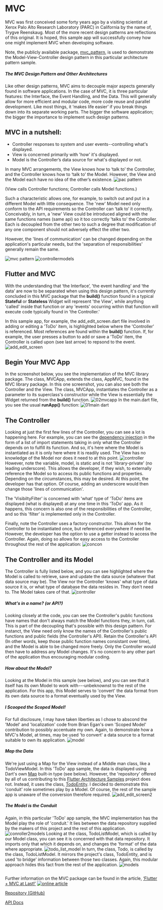 # MVC
MVC was first conceived some forty years ago by a visiting scientist at Xerox Palo Alto Research Laboratory (PARC) in California by the name of, Trygve Reenskaug. Most of the more recent design patterns are reflections of this original. It is hoped, this sample app will successfully convey how one might implement MVC when developing software.

Note, the publicly available package, [mvc_pattern](https://pub.dartlang.org/packages/mvc_pattern), is used to demonstrate the Model-View-Controller design pattern in this particular architecture pattern sample.

##### The MVC Design Pattern and Other Architectures
Like other design patterns, MVC aims to decouple major aspects generally found in software applications. In the case of MVC, it is three particular features: the Interface, the Event Handling, and the Data. This will generally allow for more efficient and modular code, more code reuse and parallel development. Like most things, it ‘makes life easier’ if you break things down into its separate working parts. The bigger the software application; the bigger the importance to implement such design patterns.

## MVC in a nutshell:
* Controller responses to system and user events--controlling what's displayed.
* View is concerned primarily with 'how' it's displayed.
* Model is the Controller’s data source for what's displayed or not.

In many MVC arrangements, the View knows how to ‘talk to’ the Controller, and the Controller knows how to ‘talk to’ the Model. However, the View and the Model each have no idea of the other’s existence.
![pac pattern](https://camo.githubusercontent.com/a5b152ecc2f2b96b8019941a7382f47f4ac4c2b6/68747470733a2f2f692e696d6775722e636f6d2f723443317932382e706e67)

(View calls Controller functions; Controller calls Model functions.)

Such a characteristic allows one, for example, to switch out and put in a different Model with little consequence. The 'new' Model need only conform to the API requirements so the Controller can ‘talk to’ it correctly. Conceivably, in turn, a 'new' View could be introduced aligned with the same functions names (same api) so it too correctly 'talks to' the Controller. Each is decoupled from the other two to such a degree that modification of any one component should not adversely effect the other two.

However, the 'lines of communication' can be changed depending on the application's particular needs, but the 'separation of responsibilities' generally remain the same.

![mvc pattern](https://user-images.githubusercontent.com/32497443/47087587-6614ed00-d1ea-11e8-8fc3-ced0ac6af12a.jpg)
![controllermodels](https://user-images.githubusercontent.com/32497443/47764873-a457e500-dc9d-11e8-8d89-2f1b8521335e.jpeg)
## Flutter and MVC
With the understanding that ‘the Interface’, 'the event handling' and ‘the data’ are now to be separated when using this design pattern, it's currently concluded in this MVC package that the **build()** function found in a typical **Stateful** or **Stateless** Widget will represent 'the View', while anything 'called' inside that function or any 'events' occurring within that function will execute code typically found in 'the Controller.'

In this sample app, for example, the add_edit_screen.dart file involved in adding or editing a 'ToDo' item, is highlighted below where the 'Controller' is referenced. Most references are found within the **build()** function. If, for example, the user presses a button to add or save a 'ToDo' item, the Controller is called upon (see last arrow) to repsond to the event.
![add_edit_screen](https://user-images.githubusercontent.com/32497443/47756814-fedf4a00-dc79-11e8-95b5-13f3b864ce1c.jpg)
## Begin Your MVC App
In the screenshot below, you see the implementation of the MVC library package. The class, MVCApp, extends the class, AppMVC, found in the MVC library package. In this one screenshot, you can also see both the Controller and the View. The class, MVCApp, instantiates the Controller as a parameter to its superclass's constructor while the View is essentially the Widget returned from the **build()** function.
![02mvcapp](https://user-images.githubusercontent.com/32497443/47758418-559c5200-dc81-11e8-961e-1a18548216c4.jpg)
In the main.dart file, you see the usual **runApp()** function:
![01main dart](https://user-images.githubusercontent.com/32497443/47758766-db6ccd00-dc82-11e8-9f83-29c57ad73aa2.jpg)
## The Controller
Looking at just the first few lines of the Controller, you can see a lot is happening here. For example, you can see the [dependency injection](https://en.wikipedia.org/wiki/Dependency_injection) in the form of a list of import statements taking in only what the Controller depends on to fulfill its function. And so, it's here where the Model is instantiated as it is only here where it is readily used. The View has no knowledge of the Model nor does it need to at this point.
![controller](https://user-images.githubusercontent.com/32497443/48212521-c5799f00-e349-11e8-9280-e25bb49086a7.png)
However, note the variable, model, is static and is not 'library-private' (no leading underscore). This allows the developer, if they wish, to externally reference the Model so to access its public functions and properties. Depending on the circumstances, this may be desired. At this point, the developer has that option. Of course, adding an underscore would then change those 'lines of communication'.

The 'VisibiltyFilter' is concerned with 'what' type of 'ToDo' items are displayed (what is displayed) at any one time in this 'ToDo' app. As it happens, this concern is also one of the responsibilities of the Controller, and so this 'filter' is implemented only in the Controller.

Finally, note the Controller uses a factory constructor. This allows for the Controller to be instantiated once, but referenced everywhere if need be. However, the developer has the option to use a getter instead to access the Controller. Again, doing so allows for easy access to the Controller throughout the rest of the application:
![concon](https://user-images.githubusercontent.com/32497443/47794282-8a96bc00-dcf6-11e8-8a7e-3a602649e753.jpg)
## The Controller and its Model
The Controller is fully listed below, and you can see highlighted where the Model is called to retrieve, save and update the data source (whatever that data source may be). The View nor the Controller 'knows' what type of data source it is, or what type of database the data resides in. They don't need to. The Model takes care of that.
![controller](https://user-images.githubusercontent.com/32497443/48216483-d5e24780-e352-11e8-8e2c-47e12fac8ba6.png)
##### What's in a name? (or API?)
Looking closely at the code, you can see the Controller's public functions have names that don't always match the Model functions they, in turn, call. This is part of the decoupling that's possible with this design pattern. For instanct, the View need only know the names of the Controller's public functions and public fields (the Controller's API). Retain the Controller's API (In other words, keep those public function names consistant over time), and the Model is able to be changed more freely. Only the Controller would then have to address any Model changes. It's no concern to any other part of the application thus encouraging modular coding.
##### How about the Model?
Looking at the Model in this sample (see below), and you can see that it itself has its own Model to work with---unbeknownst to the rest of the application. For this app, this Model serves to 'convert' the data format from its own data source to a format eventually used by the View.
##### I Scooped the Scoped Model!
For full disclosure, I may have taken liberties as I chose to abscond the 'Model' and 'localization' code from Brian Egan's own 'Scoped Model' contribution to possibly accentuate my own. Again, to demonstrate how a MVC's Model, at times, may be used 'to convert' a data source to a format suitable to own its application.
![model](https://user-images.githubusercontent.com/32497443/47763415-0234fe80-dc97-11e8-9967-c7a5cef11e32.jpg)
##### Map the Data
 We're just using a Map for the View instead of a Middle man class, like a TodoViewModel. In this 'ToDo' app sample, the data is displayed using Dart's own [Map](https://www.dartlang.org/guides/language/language-tour#maps) built-in type (see below). However, the 'repository' offered by all of us contributing to this [Flutter Architecture Samples](http://fluttersamples.com/) project does not. Instead, it uses the class, [TodoEntity](https://github.com/brianegan/flutter_architecture_samples/blob/master/todos_repository/lib/src/todo_entity.dart). I decided to demonstrate this 'conduit' role sometimes play by a Model. Of course, the rest of the sample app is unaware of the conversion therefore required.
![add_edit_screen2](https://user-images.githubusercontent.com/32497443/47791412-08a39480-dcf0-11e8-864c-69c0725e625d.jpg)
##### The Model is the Conduit
Again, in this particular 'ToDo' app sample, the MVC implementation has the Model play the role of 'conduit.' It lies between the data repository supplied by the makers of this project and the rest of this application.
![conroller2models](https://user-images.githubusercontent.com/32497443/47765618-30b7d700-dca1-11e8-98b0-2d1ee2c5a112.jpeg)
Looking at the class, TodoListModel, which is called by our Model class, you can see it is concerned with that data repository. It imports only that which it depends on, and changes the 'format' of the data where appropriate.
![todo_list_model](https://user-images.githubusercontent.com/32497443/47764056-d7987500-dc99-11e8-90d0-e62b60546993.jpg)
In turn, the class, Todo, is called by the class, TodoListModel. It mirrors the project's class, TodoEntity, and is used 'to bridge' information between those two classes. Again, this modular approach hides this fact from the rest of the application.
![models](https://user-images.githubusercontent.com/32497443/47764337-10851980-dc9b-11e8-8e89-61d009f5cd0d.jpg)
```dart
```


Further information on the MVC package can be found in the article, [‘Flutter + MVC at Last!’](https://medium.com/p/275a0dc1e730/)
[![online article](https://user-images.githubusercontent.com/32497443/47087365-c9524f80-d1e9-11e8-85e5-6c8bbabb18cc.png)](https://medium.com/flutter-community/flutter-mvc-at-last-275a0dc1e730)

[Repository (GitHub)](https://github.com/AndriousSolutions/mvc_pattern)

[API Docs](https://pub.dartlang.org/documentation/mvc_pattern/latest/mvc_pattern/mvc_pattern-library.html)
